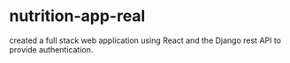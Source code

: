 # nutrition-app-real
created a full stack web application using React and the Django rest API to provide authentication.
